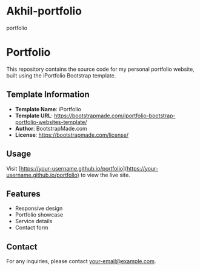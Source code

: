 # Akhil-portfolio
portfolio


# Portfolio

This repository contains the source code for my personal portfolio website, built using the iPortfolio Bootstrap template.

## Template Information

- **Template Name**: iPortfolio
- **Template URL**: https://bootstrapmade.com/iportfolio-bootstrap-portfolio-websites-template/
- **Author**: BootstrapMade.com
- **License**: https://bootstrapmade.com/license/

## Usage

Visit [https://your-username.github.io/portfolio](https://your-username.github.io/portfolio) to view the live site.

## Features

- Responsive design
- Portfolio showcase
- Service details
- Contact form

## Contact

For any inquiries, please contact [your-email@example.com](mailto:your-email@example.com).
